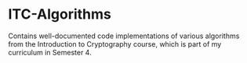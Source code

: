# ITC-Algorithms
Contains well-documented code implementations of various algorithms from the Introduction to Cryptography course, which is part of my curriculum in Semester 4.
